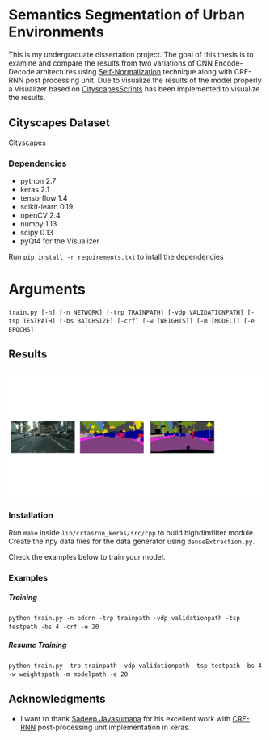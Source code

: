 # Semantics Segmentation of Urban Environments

This is my undergraduate dissertation project. The goal of this thesis is to examine and compare the results from two variations of CNN Encode-Decode arhitectures using [Self-Normalization](https://arxiv.org/abs/1706.02515) technique along with CRF-RNN post processing unit. Due to visualize the results of the model properly a Visualizer based on [CityscapesScripts](https://github.com/mcordts/cityscapesScripts) has been implemented to visualize the results.

## Cityscapes Dataset
[Cityscapes](https://www.cityscapes-dataset.com/)


### Dependencies

* python 		2.7
* keras 		2.1 
* tensorflow 	1.4
* scikit-learn	0.19
* openCV		2.4
* numpy			1.13
* scipy			0.13
* pyQt4 for the Visualizer

Run `pip install -r requirements.txt` to intall the dependencies

# Arguments

`train.py [-h] [-n NETWORK] [-trp TRAINPATH] [-vdp VALIDATIONPATH]
                [-tsp TESTPATH] [-bs BATCHSIZE] [-crf] [-w [WEIGHTS]]
                [-m [MODEL]] [-e EPOCHS]`


## Results
![Input Image](https://github.com/dimimal/semantics_segmentation_of_urban_environments/blob/master/test_images/all_in_one.png)

### Installation
Run `make` inside `lib/crfasrnn_keras/src/cpp` to build highdimfilter module.
Create the npy data files for the data generator using `denseExtraction.py`.

Check the examples below to train your model.


### Examples
##### Training
`python train.py -n bdcnn -trp trainpath -vdp validationpath -tsp testpath -bs 4 -crf -e 20` 

##### Resume  Training
`python train.py -trp trainpath -vdp validationpath -tsp testpath -bs 4 -w weightspath -m modelpath -e 20`

## Acknowledgments

* I want to thank [Sadeep Jayasumana](https://github.com/sadeepj) for his excellent work with [CRF-RNN](https://github.com/sadeepj/crfasrnn_keras) post-processing unit implementation in keras. 

